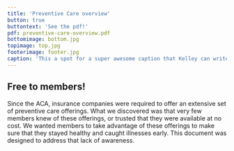 ```yaml
---
title: 'Preventive Care overview'
button: true
buttontext: 'See the pdf!'
pdf: preventive-care-overview.pdf
bottomimage: bottom.jpg
topimage: top.jpg
footerimage: footer.jpg
caption: 'This a spot for a super awesome caption that Kelley can write.'
---
```


## Free to members!
Since the ACA, insurance companies were required to offer an extensive set of preventive care offerings. What we discovered was that very few members knew of these offerings, or trusted that they were available at no cost. We wanted members to take advantage of these offerings to make sure that they stayed healthy and caught illnesses early. This document was designed to address that lack of awareness.